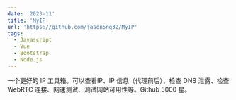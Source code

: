 ```yaml
---
date: '2023-11'
title: 'MyIP'
url: 'https://github.com/jason5ng32/MyIP'
tags:
  - Javascript
  - Vue
  - Bootstrap
  - Node.js
---
```


一个更好的 IP 工具箱。可以查看IP、IP 信息（代理前后）、检查 DNS 泄露、检查 WebRTC 连接、网速测试、测试网站可用性等。Github 5000 星。